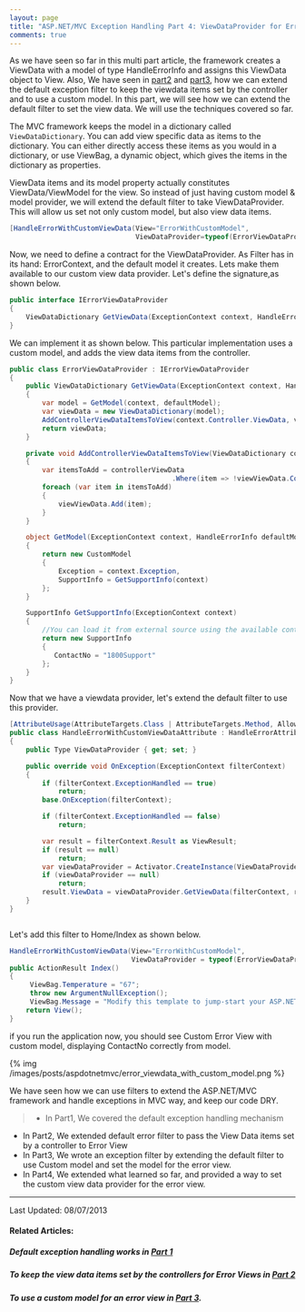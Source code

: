 ```yaml
---
layout: page
title: "ASP.NET/MVC Exception Handling Part 4: ViewDataProvider for Error View"
comments: true
---
```

 As we have seen so far in this multi part article, the framework creates a ViewData with a model of type HandleErrorInfo and assigns this ViewData object to View. Also, We have seen in [part2](/blog/2013/07/18/asp-dot-net-mvc4-global-error-handling) and [part3](/blog/2013/07/23/custom-model-for-errorview), how we can extend the default exception filter to keep the viewdata items set by the controller and to use a custom model.  In this part,  we will see how we can extend the default filter to set the view data. We will use the techniques covered so far.
 
 <!-- more -->
 
  The MVC framework keeps the model in a dictionary called ```ViewDataDictionary```.
You can add view specific data as items to the dictionary.
You can either directly access these items as you would in a dictionary, or use ViewBag, a dynamic object, which gives the items in the dictionary as properties.

  ViewData items and its model property actually constitutes ViewData/ViewModel for the view.  So instead of just having custom model & model provider, we will extend the default filter to take ViewDataProvider. This will allow us set not only custom model, but also view data items.

``` csharp   
[HandleErrorWithCustomViewData(View="ErrorWithCustomModel", 
                               ViewDataProvider=typeof(ErrorViewDataProvider))]
```

  Now, we need to define a contract for the ViewDataProvider. 
As Filter has in its hand: ErrorContext, and the default model it creates. Lets make them available to our custom view data provider. Let's define the signature,as shown below.

``` csharp contract 
public interface IErrorViewDataProvider
{
    ViewDataDictionary GetViewData(ExceptionContext context, HandleErrorInfo defaultModel);
}
```

We can implement it as shown below. This particular implementation uses a custom model, and adds the view data items from the controller.
 
``` csharp ErrorViewDataProvider.cs 
public class ErrorViewDataProvider : IErrorViewDataProvider
{
    public ViewDataDictionary GetViewData(ExceptionContext context, HandleErrorInfo defaultModel)
    {
        var model = GetModel(context, defaultModel);
        var viewData = new ViewDataDictionary(model);
        AddControllerViewDataItemsToView(context.Controller.ViewData, viewData);
        return viewData;
    }

    private void AddControllerViewDataItemsToView(ViewDataDictionary controllerViewData, ViewDataDictionary viewViewData)
    {
        var itemsToAdd = controllerViewData
                                        .Where(item => !viewViewData.ContainsKey(item.Key));
        foreach (var item in itemsToAdd)
        {
            viewViewData.Add(item);
        }
    }

    object GetModel(ExceptionContext context, HandleErrorInfo defaultModel)
    {
        return new CustomModel
        {
            Exception = context.Exception,
            SupportInfo = GetSupportInfo(context)
        };
    }

    SupportInfo GetSupportInfo(ExceptionContext context)
    {
        //You can load it from external source using the available context
        return new SupportInfo
        {
           ContactNo = "1800Support"
        };
    }
}
```
Now that we have a viewdata provider, let's extend the default filter to use this provider. 

``` csharp HandleErrorWithCustomViewDataAttribute.cs 
[AttributeUsage(AttributeTargets.Class | AttributeTargets.Method, AllowMultiple = true, Inherited = true)]
public class HandleErrorWithCustomViewDataAttribute : HandleErrorAttribute
{
    public Type ViewDataProvider { get; set; }

    public override void OnException(ExceptionContext filterContext)
    {
        if (filterContext.ExceptionHandled == true)
            return;
        base.OnException(filterContext);

        if (filterContext.ExceptionHandled == false)
            return;

        var result = filterContext.Result as ViewResult;
        if (result == null)
            return;
        var viewDataProvider = Activator.CreateInstance(ViewDataProvider) as IErrorViewDataProvider;
        if (viewDataProvider == null)
            return;
        result.ViewData = viewDataProvider.GetViewData(filterContext, result.Model as HandleErrorInfo);
    }
}



```

Let's add this filter to Home/Index as shown below.

```  csharp HomeController.cs
HandleErrorWithCustomViewData(View="ErrorWithCustomModel", 
                              ViewDataProvider = typeof(ErrorViewDataProvider))]
public ActionResult Index()
{
     ViewBag.Temperature = "67";
     throw new ArgumentNullException();
     ViewBag.Message = "Modify this template to jump-start your ASP.NET MVC application.";
    return View();
}
```

if you run the application now, you should see Custom Error View with custom model, displaying ContactNo correctly from model.

{% img /images/posts/aspdotnetmvc/error_viewdata_with_custom_model.png %}

   

We have seen how we can use filters to extend the ASP.NET/MVC framework and handle exceptions in MVC way, and keep our code DRY.  
>  * In Part1, We covered the default exception handling mechanism
 * In Part2, We extended default error filter to pass the View Data items set by a controller to Error View
 * In Part3, We wrote an exception filter by extending the default filter to use Custom model and set the model for the error view.
 * In Part4, We extended what learned so far, and provided a way to set the custom view data provider for the error view.
  
---
Last Updated: 08/07/2013

#### Related Articles:

##### Default exception handling works in [Part 1](/articles/dotnet/aspnet/mvc/exceptions/explained)
##### To keep the view data items set by the controllers for Error Views in [Part 2](/articles/dotnet/aspnet/mvc/exceptions/keep-viewdata)                      
##### To use a custom model for an error view in [Part 3](/articles/dotnet/aspnet/mvc/exceptions/custom-model).


 
